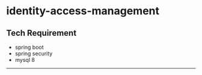 # identity-access-management

## Tech Requirement

- spring boot
- spring security
- mysql 8


---

[Migrate Maven Projects to Java 11]: https://winterbe.com/posts/2018/08/29/migrate-maven-projects-to-java-11-jigsaw/
[Spring Security Reference]: https://docs.spring.io/spring-security/site/docs/5.2.0.BUILD-SNAPSHOT/reference/htmlsingle/
[Spring Security Architecture]: https://spring.io/guides/topicals/spring-security-architecture/
[Setting Up Swagger 2 with a Spring REST API]: https://www.baeldung.com/swagger-2-documentation-for-spring-rest-api